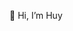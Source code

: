 👋 Hi, I’m Huy

<!---
gyuhph/gyuhph is a ✨ special ✨ repository because its `README.md` (this file) appears on your GitHub profile.
You can click the Preview link to take a look at your changes.
--->
